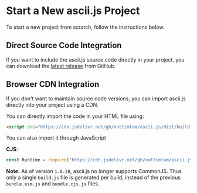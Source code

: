 # Start a New ascii.js Project

To start a new project from scratch, follow the instructions below.

## Direct Source Code Integration

If you want to include the ascii.js source code directly in your project, you can download the [latest release](https://github.com/NotTimTam/ascii.js/releases/) from GitHub.

## Browser CDN Integration

If you don't want to maintain source code versions, you can import ascii.js directly into your project using a CDN.

You can directly import the code in your HTML file using:

```html
<script src="https://cdn.jsdelivr.net/gh/nottimtam/ascii.js/dist/build.js"></script>
```

You can also import it through JavaScript

**CJS**:

```js
const Runtime = require("https://cdn.jsdelivr.net/gh/nottimtam/ascii.js/dist/build.js");
```

**Note:** As of version `1.0.28`, ascii.js no longer supports CommonJS. Thus only a single `build.js` file is generated per build, instead of the previous `bundle.esm.js` and `bundle.cjs.js` files.
